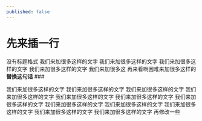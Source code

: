 ```yaml
---
published: false
---
```


#  先来插一行

没有标题格式 我们来加很多这样的文字  我们来加很多这样的文字 我们来加很多这样的文字 我们来加很多这样的文字 我们来加很多这 再来看啊困难来加很多这样的**替换这句话** ###

我们来加很多这样的文字 我们来加很多这样的文字 我们来加很多这样的文字 我们来加很多这样的文字 我们来加很多这样的文字 我们来加很多这样的文字
 我们来加很多这样的文字 我们来加很多这样的文字 我们来加很多这样的文字 我们来加很多这样的文字 我们来加很多这样的文字 我们来加很多这样的文字 再修改一些